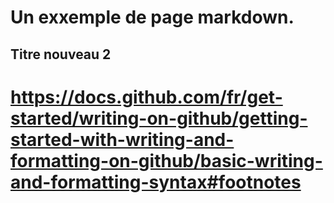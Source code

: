 # Un exxemple de page markdown.

## Titre nouveau 2

#  https://docs.github.com/fr/get-started/writing-on-github/getting-started-with-writing-and-formatting-on-github/basic-writing-and-formatting-syntax#footnotes 
